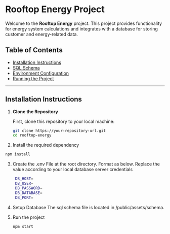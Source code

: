 # Rooftop Energy Project

Welcome to the **Rooftop Energy** project. This project provides functionality for energy system calculations and integrates with a database for storing customer and energy-related data.

## Table of Contents

- [Installation Instructions](#installation-instructions)
- [SQL Schema](#sql-schema)
- [Environment Configuration](#environment-configuration)
- [Running the Project](#running-the-project)

---

## Installation Instructions

1. **Clone the Repository**
   
   First, clone this repository to your local machine:

   ```bash
   git clone https://your-repository-url.git
   cd rooftop-energy
   ```

2. Install the required dependency
  ```bash
  npm install
  ```

3. Create the .env File at the root directory. Format as below. Replace the value according to your local database server credentials
   ```bash
    DB_HOST=
    DB_USER=
    DB_PASSWORD=
    DB_DATABASE=
    DB_PORT=
   ```

4. Setup Database
   The sql schema file is located in /public/assets/schema.

5. Run the project
   ```bash
   npm start
   ```
   
